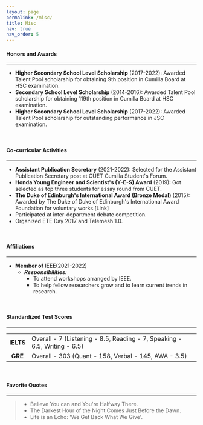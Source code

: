 ```yaml
---
layout: page
permalink: /misc/
title: Misc
nav: true
nav_order: 5
---
```


<style>
    th {
        display: none;
    }
</style>

#### **Honors and Awards**

---

- **Higher Secondary School Level Scholarship** (2017-2022): Awarded Talent Pool scholarship for obtaining 9th position in Cumilla Board at HSC examination.
- **Secondary School Level Scholarship** (2014-2016): Awarded Talent Pool scholarship for obtaining 119th position in Cumilla Board at HSC examination.
- **Higher Secondary School Level Scholarship** (2017-2022): Awarded Talent Pool scholarship for outstanding performance in JSC examination.

<br />

#### **Co-curricular Activities**

---

- **Assistant Publication Secretary** (2021-2022): Selected for the Assistant Publication Secretary post at CUET Cumilla Student's Forum.
- **Honda Young Engineer and Scientist's (Y-E-S) Award** (2019): Got selected as top three students for essay round from CUET.
- **The Duke of Edinburgh's International Award (Bronze Medal)** (2015): Awarded by The Duke of Duke of Edinburgh's International Award Foundation for voluntary works.[Link]
- Participated at inter-department debate competition.
- Organized ETE Day 2017 and Telemesh 1.0.

<br />

#### **Affiliations**

---

- **Member of IEEE**(2021-2022)
  - **_Responsibilities:_**
    - To attend workshops arranged by IEEE.
    - To help fellow researchers grow and to learn current trends in research.

<br />

#### **Standardized Test Scores**

---

|           |                                                                           |
| :-------: | :------------------------------------------------------------------------ |
| **IELTS** | Overall - 7 (Listening - 8.5, Reading - 7, Speaking - 6.5, Writing - 6.5) |
|  **GRE**  | Overall - 303 (Quant - 158, Verbal - 145, AWA - 3.5)                      |

<br />

#### **Favorite Quotes**

---

> - Believe You can and You're Halfway There.
> - The Darkest Hour of the Night Comes Just Before the Dawn.
> - Life is an Echo: 'We Get Back What We Give'.
